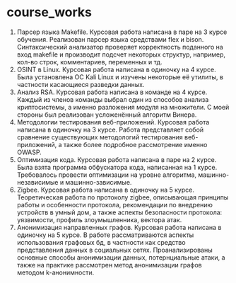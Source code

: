 # course_works

1. Парсер языка Makefile. Курсовая работа написана в паре на 3 курсе обучения. Реализован парсер языка средствами flex и bison. Синтаксический анализатор проверяет корректность поданного на вход makefile и производит подсчет некоторых структур, например, кол-во строк, комментариев, переменных и тд.
2. OSINT в Linux. Курсовая работа написана в одиночку на 4 курсе. Была установлена ОС Kali Linux и изучены некоторые её утилиты, в частности касающиеся разведки данных.
3. Анализ RSA. Курсовая работа написана в команде на 4 курсе. Каждый из членов команды выбрал один из способов анализа криптосистемы, а именно разложения модуля на множители. С моей стороны был реализован усложенённый алгоритм Винера.
4. Методологии тестирования веб-приложений. Курсовая работа написана в одиночку на 3 курсе. Работа представляет собой сравнение существующих методологий тестирования веб-приложений, а также более подробное рассмотрение именно OWASP.
5. Оптимизация кода. Курсовая работа написана в паре на 2 курсе. Была взята программа обфускатора кода, написанная на 1 курсе. Требовалось провести оптимизации на уровне алгоритма, машинно-независимые и машинно-зависимые.
6. Zigbee. Курсовая работа написана в одиночку на 5 курсе. Теоретическая работа по протоколу zigbee, описывающая принципы работы и особенности протокола, рекомендации по внедрению устройств в умный дом, а также аспекты безопасности протокола: уязвимости, профиль злоумышленника, вектора атак.
7. Анонимизация направленных графов. Курсовая работа написана в одиночку на 5 курсе. В работе рассматриваются аспекты использования графовых бд, в частности как средство представления данных в социальных сетях. Проанализированы основные способы анонимизации данных, потернциальные атаки, а также на практике рассмотрен метод анонимизации графов методом k-анонимности.
